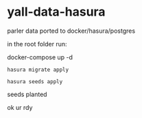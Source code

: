 # yall-data-hasura
parler data ported to docker/hasura/postgres

in the root folder run:

docker-compose up -d


```hasura migrate apply```

```hasura seeds apply```

seeds planted

ok ur rdy
